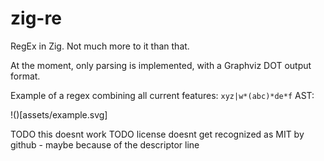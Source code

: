 # zig-re
RegEx in Zig. Not much more to it than that.

At the moment, only parsing is implemented, with a Graphviz DOT output format.

Example of a regex combining all current features: `xyz|w*(abc)*de*f`
AST:

!()[assets/example.svg]

TODO this doesnt work
TODO license doesnt get recognized as MIT by github - maybe because of the descriptor line
